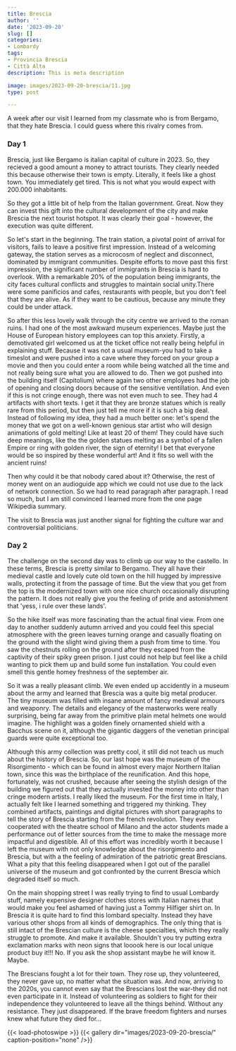 ```yaml
---
title: Brescia
author: ''
date: '2023-09-20'
slug: []
categories:
- Lombardy
tags: 
- Provincia Brescia
- Città Alta
description: This is meta description

image: images/2023-09-20-brescia/11.jpg
type: post

---
```



A week after our visit I learned from my classmate who is from Bergamo, that they hate Brescia. I could guess where this rivalry comes from.


### Day 1

Brescia, just like Bergamo is italian capital of culture in 2023. So, they recieved a good amount a money to attract tourists. They clearly needed this because otherwise their town is empty. Literally, it feels like a ghost town. You immediately get tired. This is not what you would expect with 200.000 inhabitants.


So they got a little bit of help from the Italian government. Great. Now they can invest this gift into the cultural development of the city and make Brescia the next tourist hotspot. It was clearly their goal - however, the execution was quite different.

So let's start in the beginning. The train station, a pivotal point of arrival for visitors, fails to leave a positive first impression. Instead of a welcoming gateway, the station serves as a microcosm of neglect and disconnect, dominated by immigrant communities. Despite efforts to move past this first impression, the significant number of immigrants in Brescia is hard to overlook. With a remarkable 20% of the population being immigrants, the city faces cultural conflicts and struggles to maintain social unity.There were some panificios and cafes, restaurants with people, but you don't feel that they are alive. As if they want to be cautious, because any minute they could be under attack.


So after this less lovely walk through the city centre we arrived to the roman ruins. I had one of the most awkward museum experiences. Maybe just the House of European history employees can top this anxiety. Firstly, a demotivated girl welcomed us at the ticket office not really being helpful in explaining stuff. Because it was not a usual museum-you had to take a timeslot and were pushed into a cave where they forced on your group a movie and then you could enter a room while being watched all the time and not really being sure what you are allowed to do. Then we got pushed into the building itself (Capitolium) where again two other employees had the job of opening and closing doors because of the sensitive ventillation. And even if this is not cringe enough, there was not even much to see. They had 4 artifacts with short texts. I get it that they are bronze statues which is really rare from this period, but then just tell me more if it is such a big deal. Instead of following my idea, they had a much better one: let's spend the money that we got on a well-known genious star artist who will design animations of gold melting! Like at least 20 of them! They could have such deep meanings, like the the golden statues melting as a symbol of a fallen Empire or ring with golden river, the sign of eternity! I bet that everyone would be so inspired by these wonderful art! And it fits so well with the ancient ruins!


Then why could it be that nobody cared about it? Otherwise, the rest of money went on an audioguide app which we could not use due to the lack of network connection. So we had to read paragraph after paragraph. I read so much, but I am still convinced I learned more from the one page Wikipedia summary.


The visit to Brescia was just another signal for fighting the culture war and controversial politicians.

### Day 2

The challenge on the second day was to climb up our way to the castello. In these terms, Brescia is pretty similar to Bergamo. They all have their medieval castle and lovely cute old town on the hill hugged by impressive walls, protecting it from the passage of time. But the view that you get from the top is the modernized town with one nice church occasionally disrupting the pattern. It does not really give you the feeling of pride and astonishment that 'yess, i rule over these lands'.


So the hike itself was more fascinating than the actual final view. From one day to another suddenly autumn arrived and you could feel this special atmosphere with the green leaves turning orange and casually floating on the ground with the slight wind giving them a push from time to time. You saw the chestnuts rolling on the ground after they escaped from the captivity of their spiky green prison. I just could not help but feel like a child wanting to pick them up and build some fun installation. You could even smell this gentle homey freshness of the september air.


So it was a really pleasant climb. We even ended up accidently in a museum about the army and learned that Brescia was a quite big metal producer. The tiny museum was filled with insane amount of fancy medieval armours and weaponry. The details and elegancy of the masterworks were really surprising, being far away from the primitive plain metal helmets one would imagine. The highlight was a golden finely ornamented shield with a Bacchus scene on it, although the gigantic daggers of the venetian principal guards were quite exceptional too.


Although this army collection was pretty cool, it still did not teach us much about the history of Brescia. So, our last hope was the museum of the Risorgimento - which can be found in almost every major Northern Italian town, since this was the birthplace of the reunification. And this hope, fortunately, was not crushed, because after seeing the stylish design of the building we figured out that they actually invested the money into other than cringe modern artists. I really liked the museum. For the first time in Italy, I actually felt like I learned something and triggered my thinking. They combined artifacts, paintings and digital pictures with short paragraphs to tell the story of Brescia starting from the french revolution. They even cooperated with the theatre school of Milano and the actor students made a performance out of letter sources from the time to make the message more impactful and digestible. All of this effort was incredibly worth it because I left the museum with not only knowledge about the risorgimento and Brescia, but with a the feeling of admiration of the patriotic great Brescians. What a pity that this feeling disappeared when I got out of the parallel universe of the museum and got confronted by the current Brescia which degraded itself so much.


On the main shopping street I was really trying to find to usual Lombardy stuff, namely expensive designer clothes stores with Italian names that would make you feel ashamed of having just a Tommy Hilfiger shirt on. In Brescia it is quite hard to find this lombard specialty. Instead they have various other shops from all kinds of demographics. The only thing that is still intact of the Brescian culture is the cheese specialties, which they really struggle to promote. And make it available. Shouldn't you try putting extra exclamation marks with neon signs that looook here is our local unique product buy it!!! No. If you ask the shop assistant maybe he will know it. Maybe.


The Brescians fought a lot for their town. They rose up, they volunteered, they never gave up, no matter what the situation was. And now, arriving to the 2020s, you cannot even say that the Brescians lost the war-they did not even participate in it. Instead of volunteering as soldiers to fight for their independence they volunteered to leave all the things behind. Without any resistance. They just disappeared. If the brave freedom fighters and nurses knew what future they died for...


{{< load-photoswipe >}}
{{< gallery dir="images/2023-09-20-brescia/" caption-position="none" />}}


